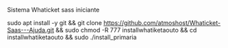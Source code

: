 Sistema Whaticket sass iniciante


sudo apt install -y git && git clone https://github.com/atmoshost/Whaticket-Saas---Ajuda.git && sudo chmod -R 777 installwhatiketaouto && cd installwhatiketaouto && sudo ./install_primaria
